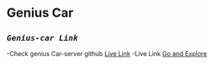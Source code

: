# Genius Car

## _`Genius-car Link`_
-Check genius Car-server github [Live Link](https://github.com/hasan-dev1/genius-car-server)
-Live Link [Go and Explore](https://car-garage-452b7.web.app/)